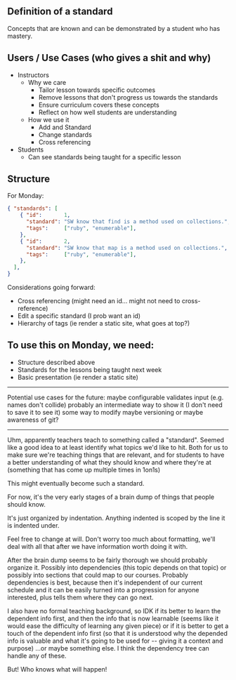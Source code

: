 ## Definition of a standard

Concepts that are known and can be demonstrated by a student who has mastery.

## Users / Use Cases (who gives a shit and why)

* Instructors
  * Why we care
    * Tailor lesson towards specific outcomes
    * Remove lessons that don't progress us towards the standards
    * Ensure curriculum covers these concepts
    * Reflect on how well students are understanding
  * How we use it
    * Add and Standard
    * Change standards
    * Cross referencing
* Students
  * Can see standards being taught for a specific lesson

## Structure

For Monday:

```json
{ "standards": [
    { "id":       1,
      "standard": "SW know that find is a method used on collections.",
      "tags":     ["ruby", "enumerable"],
    },
    { "id":       2,
      "standard": "SW know that map is a method used on collections.",
      "tags":     ["ruby", "enumerable"],
    },
  ],
}

```

Considerations going forward:

* Cross referencing (might need an id... might not need to cross-reference)
* Edit a specific standard (I prob want an id)
* Hierarchy of tags (ie render a static site, what goes at top?)


## To use this on Monday, we need:

* Structure described above
* Standards for the lessons being taught next week
* Basic presentation (ie render a static site)

-----

Potential use cases for the future:
  maybe configurable
  validates input (e.g. names don't collide)
  probably an intermediate way to show it (I don't need to save it to see it)
  some way to modify
  maybe versioning or maybe awareness of git?

-----

Uhm, apparently teachers teach to something
called a "standard". Seemed like a good idea
to at least identify what topics we'd like to
hit. Both for us to make sure we're teaching
things that are relevant, and for students
to have a better understanding of what they
should know and where they're at (something
that has come up multiple times in 1on1s)

This might eventually become such a standard.

For now, it's the very early stages of a brain dump
of things that people should know.

It's just organized by indentation. Anything
indented is scoped by the line it is indented
under.

Feel free to change at will. Don't worry too much
about formatting, we'll deal with all that after
we have information worth doing it with.

After the brain dump seems to be fairly thorough
we should probably organize it. Possibly into
dependencies (this topic depends on that topic)
or possibly into sections that could map to our
courses. Probably dependencies is best, because
then it's independent of our current schedule
and it can be easily turned into a progression
for anyone interested, plus tells them where they
can go next.

I also have no formal teaching background, so IDK
if its better to learn the dependent info first,
and then the info that is now learnable (seems like
it would ease the difficulty of learning any given
piece) or if it is better to get a touch of the dependent
info first (so that it is understood why the depended info
is valuable and what it's going to be used for -- giving
it a context and purpose) ...or maybe something else.
I think the dependency tree can handle any of these.

But! Who knows what will happen!
